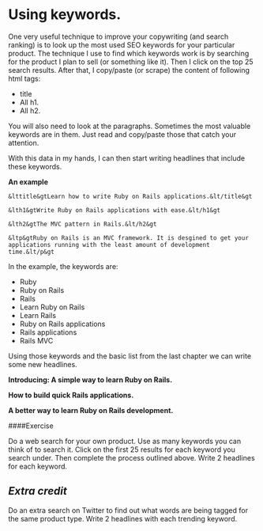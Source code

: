 Using keywords.
===============

One very useful technique to improve your copywriting (and search ranking) 
is to look up the most used SEO keywords for your particular product. 
The technique I use to find which keywords work is by 
searching for the product I plan to sell (or something like it). Then I 
click on the top 25 search results. After that, I copy/paste (or scrape) the content of
following html tags:

- title
- All h1.
- All h2.

You will also need to look at the paragraphs. Sometimes the most valuable
keywords are in them. Just read and copy/paste those that catch your attention.

With this data in my hands, I can then start writing headlines that include 
these keywords.

**An example**

    &lttitle&gtLearn how to write Ruby on Rails applications.&lt/title&gt
    
    &lth1&gtWrite Ruby on Rails applications with ease.&lt/h1&gt
    
    &lth2&gtThe MVC pattern in Rails.&lt/h2&gt
    
    &ltp&gtRuby on Rails is an MVC framework. It is desgined to get your 
    applications running with the least amount of development time.&lt/p&gt
    

In the example, the keywords are:

- Ruby
- Ruby on Rails
- Rails
- Learn Ruby on Rails
- Learn Rails
- Ruby on Rails applications
- Rails applications
- Rails MVC

Using those keywords and the basic list from the last chapter we can write
some new headlines.

**Introducing: A simple way to learn Ruby on Rails.**

**How to build quick Rails applications.**

**A better way to learn Ruby on Rails development.**

####Exercise

Do a web search for your own product. Use as many keywords you can think of to 
search it. Click on the first 25 results for each keyword you search under.
Then complete the process outlined above. Write 2 headlines for each keyword.

*Extra credit*
---------------------

Do an extra search on Twitter to find out what words are being tagged
for the same product type. Write 2 headlines with each trending keyword.

